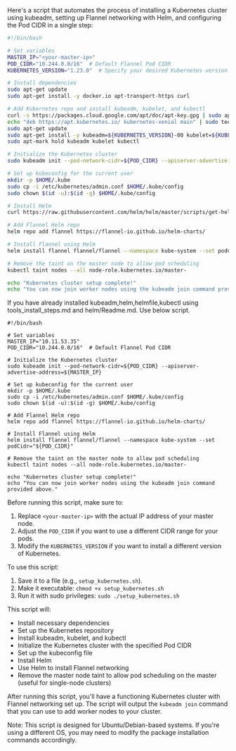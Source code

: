 Here's a script that automates the process of installing a Kubernetes cluster using kubeadm, setting up Flannel networking with Helm, and configuring the Pod CIDR in a single step:

```bash
#!/bin/bash

# Set variables
MASTER_IP="<your-master-ip>"
POD_CIDR="10.244.0.0/16"  # Default Flannel Pod CIDR
KUBERNETES_VERSION="1.23.0"  # Specify your desired Kubernetes version

# Install dependencies
sudo apt-get update
sudo apt-get install -y docker.io apt-transport-https curl

# Add Kubernetes repo and install kubeadm, kubelet, and kubectl
curl -s https://packages.cloud.google.com/apt/doc/apt-key.gpg | sudo apt-key add -
echo "deb https://apt.kubernetes.io/ kubernetes-xenial main" | sudo tee /etc/apt/sources.list.d/kubernetes.list
sudo apt-get update
sudo apt-get install -y kubeadm=${KUBERNETES_VERSION}-00 kubelet=${KUBERNETES_VERSION}-00 kubectl=${KUBERNETES_VERSION}-00
sudo apt-mark hold kubeadm kubelet kubectl

# Initialize the Kubernetes cluster
sudo kubeadm init --pod-network-cidr=${POD_CIDR} --apiserver-advertise-address=${MASTER_IP}

# Set up kubeconfig for the current user
mkdir -p $HOME/.kube
sudo cp -i /etc/kubernetes/admin.conf $HOME/.kube/config
sudo chown $(id -u):$(id -g) $HOME/.kube/config

# Install Helm
curl https://raw.githubusercontent.com/helm/helm/master/scripts/get-helm-3 | bash

# Add Flannel Helm repo
helm repo add flannel https://flannel-io.github.io/helm-charts/

# Install Flannel using Helm
helm install flannel flannel/flannel --namespace kube-system --set podCidr="${POD_CIDR}"

# Remove the taint on the master node to allow pod scheduling
kubectl taint nodes --all node-role.kubernetes.io/master-

echo "Kubernetes cluster setup complete!"
echo "You can now join worker nodes using the kubeadm join command provided above."
```

If you have already installed kubeadm,helm,helmfile,kubectl using tools_install_steps.md and helm/Readme.md. Use below script.
```
#!/bin/bash

# Set variables
MASTER_IP="10.11.53.35"
POD_CIDR="10.244.0.0/16"  # Default Flannel Pod CIDR

# Initialize the Kubernetes cluster
sudo kubeadm init --pod-network-cidr=${POD_CIDR} --apiserver-advertise-address=${MASTER_IP}

# Set up kubeconfig for the current user
mkdir -p $HOME/.kube
sudo cp -i /etc/kubernetes/admin.conf $HOME/.kube/config
sudo chown $(id -u):$(id -g) $HOME/.kube/config

# Add Flannel Helm repo
helm repo add flannel https://flannel-io.github.io/helm-charts/

# Install Flannel using Helm
helm install flannel flannel/flannel --namespace kube-system --set podCidr="${POD_CIDR}"

# Remove the taint on the master node to allow pod scheduling
kubectl taint nodes --all node-role.kubernetes.io/master-

echo "Kubernetes cluster setup complete!"
echo "You can now join worker nodes using the kubeadm join command provided above."
```

Before running this script, make sure to:

1. Replace `<your-master-ip>` with the actual IP address of your master node.
2. Adjust the `POD_CIDR` if you want to use a different CIDR range for your pods.
3. Modify the `KUBERNETES_VERSION` if you want to install a different version of Kubernetes.

To use this script:

1. Save it to a file (e.g., `setup_kubernetes.sh`).
2. Make it executable: `chmod +x setup_kubernetes.sh`
3. Run it with sudo privileges: `sudo ./setup_kubernetes.sh`

This script will:

- Install necessary dependencies
- Set up the Kubernetes repository
- Install kubeadm, kubelet, and kubectl
- Initialize the Kubernetes cluster with the specified Pod CIDR
- Set up the kubeconfig file
- Install Helm
- Use Helm to install Flannel networking
- Remove the master node taint to allow pod scheduling on the master (useful for single-node clusters)

After running this script, you'll have a functioning Kubernetes cluster with Flannel networking set up. The script will output the `kubeadm join` command that you can use to add worker nodes to your cluster.

Note: This script is designed for Ubuntu/Debian-based systems. If you're using a different OS, you may need to modify the package installation commands accordingly.
